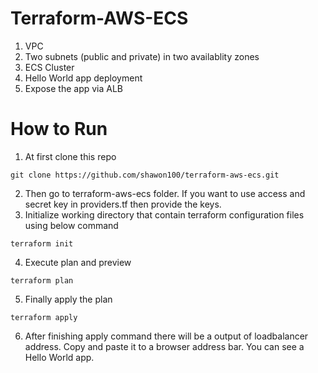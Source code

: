 # Terraform-AWS-ECS

1. VPC
2. Two subnets (public and private) in two availablity zones
3. ECS Cluster
4. Hello World app deployment
5. Expose the app via ALB

# How to Run
1. At first clone this repo 

  ```
  git clone https://github.com/shawon100/terraform-aws-ecs.git
  ```
2. Then go to terraform-aws-ecs folder. If you want to use access and secret key in providers.tf then provide the keys. <br>
3. Initialize working directory that contain terraform configuration files using below command
  ```
  terraform init
  ```
4. Execute plan and preview 

  ```
  terraform plan
  ```
  
5. Finally apply the plan

  ```
  terraform apply
  ```

6. After finishing apply command there will be a output of loadbalancer address. Copy and paste it to a browser address bar. You can see a Hello World app.
